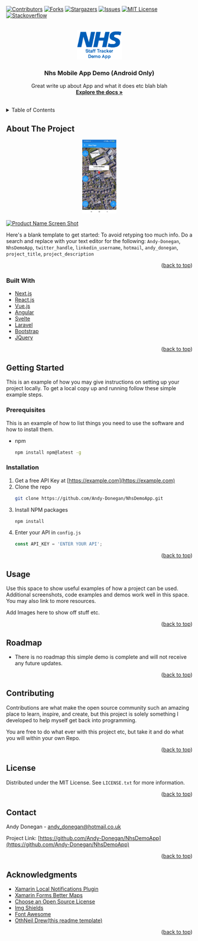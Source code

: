 <div id="top"></div>
<!--
*** Thanks for checking out the Best-README-Template. If you have a suggestion
*** that would make this better, please fork the repo and create a pull request
*** or simply open an issue with the tag "enhancement".
*** Don't forget to give the project a star!
*** Thanks again! Now go create something AMAZING! :D
-->



<!-- PROJECT SHIELDS -->
<!--
*** I'm using markdown "reference style" links for readability.
*** Reference links are enclosed in brackets [ ] instead of parentheses ( ).
*** See the bottom of this document for the declaration of the reference variables
*** for contributors-url, forks-url, etc. This is an optional, concise syntax you may use.
*** https://www.markdownguide.org/basic-syntax/#reference-style-links
-->
[![Contributors][contributors-shield]][contributors-url]
[![Forks][forks-shield]][forks-url]
[![Stargazers][stars-shield]][stars-url]
[![Issues][issues-shield]][issues-url]
[![MIT License][license-shield]][license-url]
[![Stackoverflow][stackoverflow-shield]][stackoverflow-url]



<!-- PROJECT LOGO -->
<br />
<div align="center">
  <a href="https://github.com/Andy-Donegan/NhsDemoApp">
    <img src="AppScreenShots/logo.png" alt="Logo" height="80">
  </a>

<h3 align="center">Nhs Mobile App Demo (Android Only)</h3>

  <p align="center">
    Great write up about App and what it does etc blah blah
    <br />
    <a href="https://github.com/Andy-Donegan/NhsDemoApp"><strong>Explore the docs »</strong></a>
    <br />
    <br />
  </p>
</div>



<!-- TABLE OF CONTENTS -->
<details>
  <summary>Table of Contents</summary>
  <ol>
    <li>
      <a href="#about-the-project">About The Project</a>
      <ul>
        <li><a href="#built-with">Built With</a></li>
      </ul>
    </li>
    <li>
      <a href="#getting-started">Getting Started</a>
      <ul>
        <li><a href="#prerequisites">Prerequisites</a></li>
        <li><a href="#installation">Installation</a></li>
      </ul>
    </li>
    <li><a href="#usage">Usage</a></li>
    <li><a href="#roadmap">Roadmap</a></li>
    <li><a href="#contributing">Contributing</a></li>
    <li><a href="#license">License</a></li>
    <li><a href="#contact">Contact</a></li>
    <li><a href="#acknowledgments">Acknowledgments</a></li>
  </ol>
</details>



<!-- ABOUT THE PROJECT -->
## About The Project

<div align="center">
  <a href="https://github.com/Andy-Donegan/NhsDemoApp">
    <img src="AppScreenShots/map.jpg" alt="map screen shot" height="200">
  </a>
</div>

[![Product Name Screen Shot][product-screenshot]](https://github.com/Andy-Donegan/NhsDemoApp)

Here's a blank template to get started: To avoid retyping too much info. Do a search and replace with your text editor for the following: `Andy-Donegan`, `NhsDemoApp`, `twitter_handle`, `linkedin_username`, `hotmail`, `andy_donegan`, `project_title`, `project_description`

<p align="right">(<a href="#top">back to top</a>)</p>



### Built With

* [Next.js](https://nextjs.org/)
* [React.js](https://reactjs.org/)
* [Vue.js](https://vuejs.org/)
* [Angular](https://angular.io/)
* [Svelte](https://svelte.dev/)
* [Laravel](https://laravel.com)
* [Bootstrap](https://getbootstrap.com)
* [JQuery](https://jquery.com)

<p align="right">(<a href="#top">back to top</a>)</p>



<!-- GETTING STARTED -->
## Getting Started

This is an example of how you may give instructions on setting up your project locally.
To get a local copy up and running follow these simple example steps.

### Prerequisites

This is an example of how to list things you need to use the software and how to install them.
* npm
  ```sh
  npm install npm@latest -g
  ```

### Installation

1. Get a free API Key at [https://example.com](https://example.com)
2. Clone the repo
   ```sh
   git clone https://github.com/Andy-Donegan/NhsDemoApp.git
   ```
3. Install NPM packages
   ```sh
   npm install
   ```
4. Enter your API in `config.js`
   ```js
   const API_KEY = 'ENTER YOUR API';
   ```

<p align="right">(<a href="#top">back to top</a>)</p>



<!-- USAGE EXAMPLES -->
## Usage

Use this space to show useful examples of how a project can be used. Additional screenshots, code examples and demos work well in this space. You may also link to more resources.

Add Images here to show off stuff etc.


<p align="right">(<a href="#top">back to top</a>)</p>



<!-- ROADMAP -->
## Roadmap

- There is no roadmap this simple demo is complete and will not receive any future updates.

<p align="right">(<a href="#top">back to top</a>)</p>



<!-- CONTRIBUTING -->
## Contributing

Contributions are what make the open source community such an amazing place to learn, inspire, and create, but this project is solely something I developed to help myself get back into programming.

You are free to do what ever with this project etc, but take it and do what you will within your own Repo.

<p align="right">(<a href="#top">back to top</a>)</p>



<!-- LICENSE -->
## License

Distributed under the MIT License. See `LICENSE.txt` for more information.

<p align="right">(<a href="#top">back to top</a>)</p>



<!-- CONTACT -->
## Contact

Andy Donegan - andy_donegan@hotmail.co.uk

Project Link: [https://github.com/Andy-Donegan/NhsDemoApp](https://github.com/Andy-Donegan/NhsDemoApp)

<p align="right">(<a href="#top">back to top</a>)</p>



<!-- ACKNOWLEDGMENTS -->
## Acknowledgments

* [Xamarin Local Notifications Plugin](https://github.com/thudugala/Plugin.LocalNotification)
* [Xamarin Forms Better Maps](https://github.com/dmariogatto/Xamarin.Forms.BetterMaps)
* [Choose an Open Source License](https://choosealicense.com)
* [Img Shields](https://shields.io)
* [Font Awesome](https://fontawesome.com)
* [OthNeil Drew(this readme template)](https://github.com/othneildrew/Best-README-Template)

<p align="right">(<a href="#top">back to top</a>)</p>



<!-- MARKDOWN LINKS & IMAGES -->
<!-- https://www.markdownguide.org/basic-syntax/#reference-style-links -->
[contributors-shield]: https://img.shields.io/github/contributors/Andy-Donegan/NhsDemoApp.svg?style=for-the-badge
[contributors-url]: https://github.com/Andy-Donegan/NhsDemoApp/graphs/contributors
[forks-shield]: https://img.shields.io/github/forks/Andy-Donegan/NhsDemoApp.svg?style=for-the-badge
[forks-url]: https://github.com/Andy-Donegan/NhsDemoApp/network/members
[stars-shield]: https://img.shields.io/github/stars/Andy-Donegan/NhsDemoApp.svg?style=for-the-badge
[stars-url]: https://github.com/Andy-Donegan/NhsDemoApp/stargazers
[issues-shield]: https://img.shields.io/github/issues/Andy-Donegan/NhsDemoApp.svg?style=for-the-badge
[issues-url]: https://github.com/Andy-Donegan/NhsDemoApp/issues
[license-shield]: https://img.shields.io/github/license/Andy-Donegan/NhsDemoApp.svg?style=for-the-badge
[license-url]: https://github.com/Andy-Donegan/NhsDemoApp/LICENSE.txt
[stackoverflow-shield]: https://img.shields.io/badge/SO-STACKOVERFLOW-lightgrey.svg?style=for-the-badge
[stackoverflow-url]: https://stackoverflow.com/users/4043829/andy-donegan
[product-screenshot]: https://github.com/Andy-Donegan/NhsDemoApp/tree/master/AppScreenShots/map.jpg

